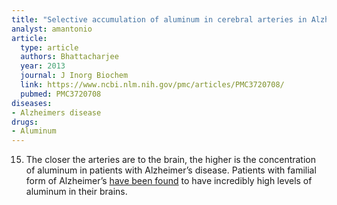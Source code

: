 ```yaml
---
title: "Selective accumulation of aluminum in cerebral arteries in Alzheimer's disease (AD)"
analyst: amantonio
article:
  type: article
  authors: Bhattacharjee
  year: 2013
  journal: J Inorg Biochem
  link: https://www.ncbi.nlm.nih.gov/pmc/articles/PMC3720708/
  pubmed: PMC3720708
diseases:
- Alzheimers disease
drugs:
- Aluminum
---
```


15.	The closer the arteries are to the brain, the higher is the concentration of aluminum in patients with Alzheimer’s disease.
Patients with familial form of Alzheimer’s [have been found](https://www.ncbi.nlm.nih.gov/pubmed/2815921) to have incredibly high levels of aluminum in their brains.
